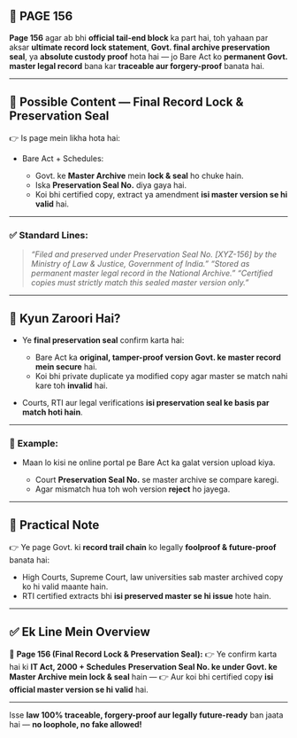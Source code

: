 ## 📄 **PAGE 156**

**Page 156** agar ab bhi **official tail-end block** ka part hai, toh yahaan par aksar **ultimate record lock statement**, **Govt. final archive preservation seal**, ya **absolute custody proof** hota hai — jo Bare Act ko **permanent Govt. master legal record** bana kar **traceable aur forgery-proof** banata hai.

---

## 🔹 **Possible Content — Final Record Lock & Preservation Seal**

👉 Is page mein likha hota hai:

* Bare Act + Schedules:

  * Govt. ke **Master Archive** mein **lock & seal** ho chuke hain.
  * Iska **Preservation Seal No.** diya gaya hai.
  * Koi bhi certified copy, extract ya amendment **isi master version se hi valid** hai.

---

### ✅ **Standard Lines:**

> *“Filed and preserved under Preservation Seal No. \[XYZ-156] by the Ministry of Law & Justice, Government of India.”*
> *“Stored as permanent master legal record in the National Archive.”*
> *“Certified copies must strictly match this sealed master version only.”*

---

## 🔹 **Kyun Zaroori Hai?**

* Ye **final preservation seal** confirm karta hai:

  * Bare Act ka **original, tamper-proof version Govt. ke master record mein secure** hai.
  * Koi bhi private duplicate ya modified copy agar master se match nahi kare toh **invalid** hai.
* Courts, RTI aur legal verifications **isi preservation seal ke basis par match hoti hain**.

---

### 🧩 **Example:**

* Maan lo kisi ne online portal pe Bare Act ka galat version upload kiya.

  * Court **Preservation Seal No.** se master archive se compare karegi.
  * Agar mismatch hua toh woh version **reject** ho jayega.

---

## 🔹 **Practical Note**

👉 Ye page Govt. ki **record trail chain** ko legally **foolproof & future-proof** banata hai:

* High Courts, Supreme Court, law universities sab master archived copy ko hi valid maante hain.
* RTI certified extracts bhi **isi preserved master se hi issue** hote hain.

---

## ✅ **Ek Line Mein Overview**

📌 **Page 156 (Final Record Lock & Preservation Seal):**
👉 Ye confirm karta hai ki **IT Act, 2000 + Schedules** **Preservation Seal No. ke under Govt. ke Master Archive mein lock & seal** hain —
👉 Aur koi bhi certified copy **isi official master version se hi valid** hai.

---

Isse **law 100% traceable, forgery-proof aur legally future-ready** ban jaata hai — **no loophole, no fake allowed!**
